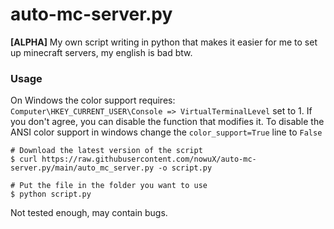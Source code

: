 # auto-mc-server.py

**[ALPHA]** My own script writing in python that makes it easier for me to set up minecraft servers, my english is bad
btw.

### Usage

On Windows the color support requires: `Computer\HKEY_CURRENT_USER\Console => VirtualTerminalLevel` set to 1.
If you don't agree, you can disable the function that modifies it. To disable the ANSI color support in windows change
the `color_support=True` line to `False`

```shell
# Download the latest version of the script
$ curl https://raw.githubusercontent.com/nowuX/auto-mc-server.py/main/auto_mc_server.py -o script.py

# Put the file in the folder you want to use
$ python script.py
```

Not tested enough, may contain bugs.
